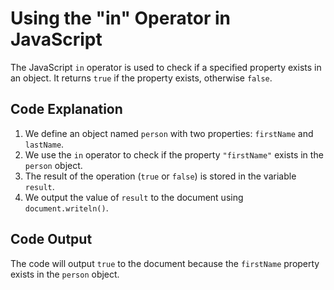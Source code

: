 # Using the "in" Operator in JavaScript

The JavaScript `in` operator is used to check if a specified property exists in an object. It returns `true` if the property exists, otherwise `false`.

## Code Explanation

1. We define an object named `person` with two properties: `firstName` and `lastName`.
2. We use the `in` operator to check if the property `"firstName"` exists in the `person` object.
3. The result of the operation (`true` or `false`) is stored in the variable `result`.
4. We output the value of `result` to the document using `document.writeln()`.

## Code Output

The code will output `true` to the document because the `firstName` property exists in the `person` object.

